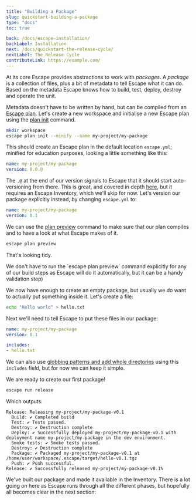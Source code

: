 ```yaml
---
title: "Building a Package"
slug: quickstart-building-a-package
type: "docs"
toc: true

back: /docs/escape-installation/
backLabel: Installation
next: /docs/quickstart-the-release-cycle/
nextLabel: The Release Cycle
contributeLink: https://example.com/
---
```


At its core Escape provides abstractions to work with _packages_. A _package_
is a collection of files, plus a bit of metadata to tell Escape what it can do.
Based on the metadata Escape knows how to build, test, deploy, destroy and
operate the unit.

Metadata doesn't have to be written by hand, but can be compiled from an
[Escape plan](/docs/escape-plan/).  Let's create a new workspace and initialise
a new Escape plan using the [plan init](/docs/escape_plan_init) command.

```bash
mkdir workspace
escape plan init --minify --name my-project/my-package
```

This should create an Escape plan in the default location `escape.yml`;
minified for education purposes, looking a little something like this:

```yaml
name: my-project/my-package
version: 0.0.@
```

The `.@` at the end of our version signals to Escape that it should start
auto-versioning from there. This is great, and covered in depth
[here](/docs/versioning/), but it requires an Escape Inventory, which
we'll skip for now. Let's version our package explicitly instead, by changing
`escape.yml` to: 

```yaml
name: my-project/my-package
version: 0.1
```

We can use the [plan preview](/docs/escape_plan_preview) command to make sure 
that our plan compiles and to have a look at what Escape makes of it. 


```bash
escape plan preview
```

That's looking tidy. 

<div class='docling'>
We don't have to run the `escape plan preview` command explicitly for any of
our build steps as Escape will do it automatically, but it can be a handy
validation step)
</div>

We now have enough to create an empty package, but usually we do want to
actually put something inside it. Let's create a file:

```bash
echo "Hello world" > hello.txt
```

Next we'll need to tell Escape to put these files in our package:

```yaml
name: my-project/my-package
version: 0.1

includes:
- hello.txt
```

We can also use [globbing patterns and add whole
directories](/docs/escape-plan/#includes) using this `includes` field, but for
now we can keep it simple. 

We are ready to create our first package!

```bash
escape run release
```

Which outputs:

```
Release: Releasing my-project/my-package-v0.1
  Build: ✔️ Completed build
  Test: ✔️ Tests passed.
  Destroy: ✔️ Destruction complete
  Deploy: ✔️ Successfully deployed my-project/my-package-v0.1 with deployment name my-project/my-package in the dev environment.
  Smoke tests: ✔️ Smoke tests passed.
  Destroy: ✔️ Destruction complete
  Package: ✔️ Packaged my-project/my-package-v0.1 at /home/user/workspace/.escape/target/hello-v0.1.tgz
  Push: ✔️ Push successful.
Release: ✔️ Successfully released my-project/my-package-v0.1%          
```

We've built our package and made it available in the Inventory.  There
is a lot going on here as Escape runs through all the different phases, but
hopefully all becomes clear in the next section:

